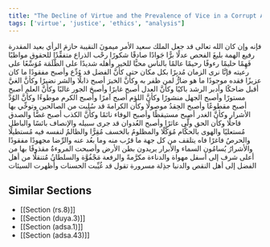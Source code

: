 ```yaml
---
title: "The Decline of Virtue and the Prevalence of Vice in a Corrupt Age"
tags: ['virtue', 'justice', 'ethics', "analysis"]
---
```


 فإنه وإن كان الله تعالى قد جعل الملك سعيد الأمر ميمونَ النقيبة حازمَ الرأي بعيد المقدرة رفيع الهمة بليغَ الفحص عدلًا برًّا جَوادًا صادقًا شكورًا رحْب الذراع متفقِّدًا للحقوق مواظبًا فَهِمًا حليمًا رءوفًا رحيمًا عالمًا بالناس محبًّا للخير وأهله شديدًا على الظَّلَمَة مُوَسِّعًا على رعيته فإنَّا نرى الزمان مُدبِرًا بكل مكان حتى كأنَّ الفضل قد وُدِّع وأصبح مفقودًا ما كان عزيزًا فقده موجودًا ما هو ضارٌّ لمن ظفر به وكأَنَّ الخيرَ أصبح ذابلًا والشر نضيرًا وكأنَّ الغيَّ أقبل ضاحكًا وأدبر الرشد باكيًا وكأنَّ العدل أصبح غابرًا وأصبحَ الجور غالبًا وكأنَّ العلم أصبح مستورًا وأصبح الجهل منشورًا وكأنَّ اللؤم أصبح آمرًا وأصبح الكرم موطوءًا وكأنَّ الوُدَّ أصبح مقطوعًا وأصبح الحِقدُ موصولًا وكأن الكرامةَ قد سُلِبت من الصالحين وتوخِّي بها الأشرار وكأنَّ الغدر أصبح مستيقظًا وأصبح الوفاء نائمًا وكأنَّ الكذب أصبح غضًّا والصدق قاحلًا وكأن الحق ولَّى عاثرًا وأصبح العُدوان قد جرى سبيله والإنصاف بائسًا والباطل مُستعليًا والهوى بالحكَّام مُوَكَّلًا والمظلومُ بالخسف مُقِرًّا والظالمُ لنفسه فيه مُستطيلًا والحرصُ فاغرًا فاه يتلقف من كل جهة ما قرُب منه وما بعُد عنه والرِّضا مجهودًا مفقودًا والأشرارُ يُسامُون السماء والأبرار يريدون بطن الأرض وأصبحت المروءةُ مقذوفًا بها من أعلى شرف إلى أسفل مهواة والدناءة مكرَّمةً والرفعة مَجْفُوَّة والسلطانُ مُتنقلًا من أهل الفضل إلى أهل النقص والدنيا جذِلة مسرورة تقول قد غُيِّبت الحسنات وأُظهرت السيئات

## Similar Sections
- [[Section (rs.8)]]
 - [[Section (duya.3)]]
 - [[Section (adsa.1)]]
 - [[Section (adsa.43)]]
